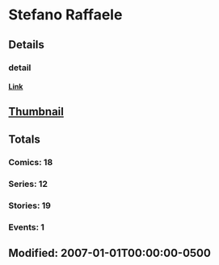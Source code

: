 # Stefano  Raffaele 
## Details
### detail
#### [Link](http://marvel.com/comics/creators/632/stefano_raffaele?utm_campaign=apiRef&utm_source=225578a89fc76f3d20fbffda5d17a88d)
## [Thumbnail](http://i.annihil.us/u/prod/marvel/i/mg/b/40/image_not_available.jpg)
## Totals
### Comics: 18
### Series: 12
### Stories: 19
### Events: 1
## Modified: 2007-01-01T00:00:00-0500